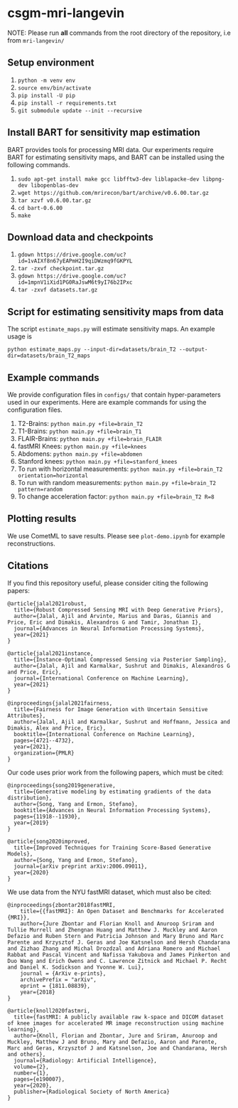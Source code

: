 # csgm-mri-langevin

NOTE: Please run **all** commands from the root directory of the repository, i.e from ```mri-langevin/```

## Setup environment
1. ```python -m venv env```
1. ```source env/bin/activate```
1. ```pip install -U pip```
1. ```pip install -r requirements.txt```
1. ```git submodule update --init --recursive```

## Install BART for sensitivity map estimation

BART provides tools for processing MRI data. Our experiments require BART for estimating sensitivity maps, and BART can be installed using the following commands.

1. ```sudo apt-get install make gcc libfftw3-dev liblapacke-dev libpng-dev libopenblas-dev```
1. ```wget https://github.com/mrirecon/bart/archive/v0.6.00.tar.gz```
1. ```tar xzvf v0.6.00.tar.gz```
1. ```cd bart-0.6.00```
1. ```make```

## Download data and checkpoints

1. ```gdown https://drive.google.com/uc?id=1vAIXf8n67yEAPmH2I9qiDWzmq9fGKPYL```
1. ```tar -zxvf checkpoint.tar.gz```
1. ```gdown https://drive.google.com/uc?id=1mpnV1iXid1PG0RaJswM6t9yI76b2IPxc```
1. ```tar -zxvf datasets.tar.gz```

## Script for estimating sensitivity maps from data

The script ```estimate_maps.py``` will estimate sensitivity maps. An example usage is

```python estimate_maps.py --input-dir=datasets/brain_T2 --output-dir=datasets/brain_T2_maps```

## Example commands
We provide configuration files in ```configs/``` that contain hyper-parameters used in our experiments. Here are example commands for using the configuration files.

1. T2-Brains:
```python main.py +file=brain_T2```
1. T1-Brains:
```python main.py +file=brain_T1```
1. FLAIR-Brains:
```python main.py +file=brain_FLAIR```
1. fastMRI Knees:
```python main.py +file=knees```
1. Abdomens:
```python main.py +file=abdomen```
1. Stanford knees:
```python main.py +file=stanford_knees```
1. To run with horizontal measurements:
```python main.py +file=brain_T2 orientation=horizontal```
1. To run with random measurements:
```python main.py +file=brain_T2 pattern=random```
1. To change acceleration factor:
```python main.py +file=brain_T2 R=8```

## Plotting results
We use CometML to save results. Please see ```plot-demo.ipynb``` for example reconstructions.

## Citations

If you find this repository useful, please consider citing the following papers:
```
@article{jalal2021robust,
  title={Robust Compressed Sensing MRI with Deep Generative Priors},
  author={Jalal, Ajil and Arvinte, Marius and Daras, Giannis and Price, Eric and Dimakis, Alexandros G and Tamir, Jonathan I},
  journal={Advances in Neural Information Processing Systems},
  year={2021}
}

@article{jalal2021instance,
  title={Instance-Optimal Compressed Sensing via Posterior Sampling},
  author={Jalal, Ajil and Karmalkar, Sushrut and Dimakis, Alexandros G and Price, Eric},
  journal={International Conference on Machine Learning},
  year={2021}
}

@inproceedings{jalal2021fairness,
  title={Fairness for Image Generation with Uncertain Sensitive Attributes},
  author={Jalal, Ajil and Karmalkar, Sushrut and Hoffmann, Jessica and Dimakis, Alex and Price, Eric},
  booktitle={International Conference on Machine Learning},
  pages={4721--4732},
  year={2021},
  organization={PMLR}
}
```

Our code uses prior work from the following papers, which must
be cited:
```
@inproceedings{song2019generative,
  title={Generative modeling by estimating gradients of the data distribution},
  author={Song, Yang and Ermon, Stefano},
  booktitle={Advances in Neural Information Processing Systems},
  pages={11918--11930},
  year={2019}
}

@article{song2020improved,
  title={Improved Techniques for Training Score-Based Generative Models},
  author={Song, Yang and Ermon, Stefano},
  journal={arXiv preprint arXiv:2006.09011},
  year={2020}
}
```

We use data from the NYU fastMRI dataset, which must also be cited:
```
@inproceedings{zbontar2018fastMRI,
    title={{fastMRI}: An Open Dataset and Benchmarks for Accelerated {MRI}},
    author={Jure Zbontar and Florian Knoll and Anuroop Sriram and Tullie Murrell and Zhengnan Huang and Matthew J. Muckley and Aaron Defazio and Ruben Stern and Patricia Johnson and Mary Bruno and Marc Parente and Krzysztof J. Geras and Joe Katsnelson and Hersh Chandarana and Zizhao Zhang and Michal Drozdzal and Adriana Romero and Michael Rabbat and Pascal Vincent and Nafissa Yakubova and James Pinkerton and Duo Wang and Erich Owens and C. Lawrence Zitnick and Michael P. Recht and Daniel K. Sodickson and Yvonne W. Lui},
    journal = {ArXiv e-prints},
    archivePrefix = "arXiv",
    eprint = {1811.08839},
    year={2018}
}

@article{knoll2020fastmri,
  title={fastMRI: A publicly available raw k-space and DICOM dataset of knee images for accelerated MR image reconstruction using machine learning},
  author={Knoll, Florian and Zbontar, Jure and Sriram, Anuroop and Muckley, Matthew J and Bruno, Mary and Defazio, Aaron and Parente, Marc and Geras, Krzysztof J and Katsnelson, Joe and Chandarana, Hersh and others},
  journal={Radiology: Artificial Intelligence},
  volume={2},
  number={1},
  pages={e190007},
  year={2020},
  publisher={Radiological Society of North America}
}
```
